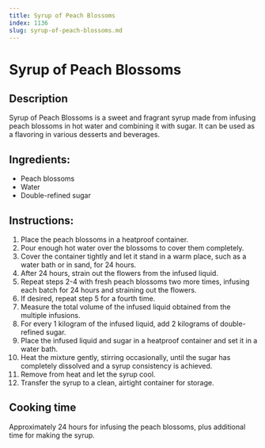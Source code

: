 ```yaml
---
title: Syrup of Peach Blossoms
index: 1136
slug: syrup-of-peach-blossoms.md
---
```


# Syrup of Peach Blossoms

## Description
Syrup of Peach Blossoms is a sweet and fragrant syrup made from infusing peach blossoms in hot water and combining it with sugar. It can be used as a flavoring in various desserts and beverages.

## Ingredients:
- Peach blossoms
- Water
- Double-refined sugar

## Instructions:
1. Place the peach blossoms in a heatproof container.
2. Pour enough hot water over the blossoms to cover them completely.
3. Cover the container tightly and let it stand in a warm place, such as a water bath or in sand, for 24 hours.
4. After 24 hours, strain out the flowers from the infused liquid.
5. Repeat steps 2-4 with fresh peach blossoms two more times, infusing each batch for 24 hours and straining out the flowers.
6. If desired, repeat step 5 for a fourth time.
7. Measure the total volume of the infused liquid obtained from the multiple infusions.
8. For every 1 kilogram of the infused liquid, add 2 kilograms of double-refined sugar.
9. Place the infused liquid and sugar in a heatproof container and set it in a water bath.
10. Heat the mixture gently, stirring occasionally, until the sugar has completely dissolved and a syrup consistency is achieved.
11. Remove from heat and let the syrup cool.
12. Transfer the syrup to a clean, airtight container for storage.

## Cooking time
Approximately 24 hours for infusing the peach blossoms, plus additional time for making the syrup.